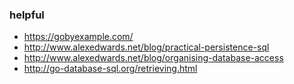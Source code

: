 ### helpful

- https://gobyexample.com/
- http://www.alexedwards.net/blog/practical-persistence-sql
- http://www.alexedwards.net/blog/organising-database-access
- http://go-database-sql.org/retrieving.html

